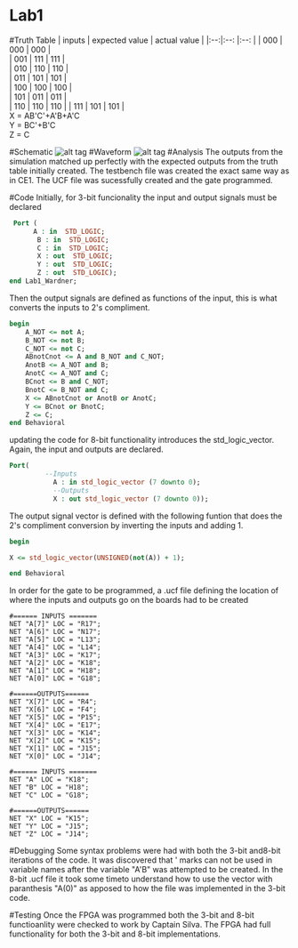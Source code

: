 Lab1
====
#Truth Table
|  inputs |  expected value  |  actual value  | 
|:--:|:--: |:--: |
| 000  |  000  |  000  |  
| 001  |  111  |  111  |  
| 010  |  110  |  110  |  
| 011  |  101  |  101  |  
| 100  |  100  |  100  |  
| 101  |  011  |  011  |  
| 110  |  110  |  110  |
| 111  |  101  |  101  |  
X = AB'C'+A'B+A'C                                                                                                         
Y = BC'+B'C                                                                                                               
Z = C

#Schematic
![alt tag](https://raw.github.com/EricWardner/Lab1/master/Schematic.PNG)
#Waveform
![alt tag](https://raw.github.com/EricWardner/Lab1/master/Capture.PNG)
#Analysis
The outputs from the simulation matched up perfectly with the expected outputs from the truth table initially created. The testbench file was created the exact same way as in CE1. The UCF file was sucessfully created and the gate programmed.


#Code
Initially, for 3-bit funcionality the input and output signals must be declared
```VHDL
 Port ( 
	  A : in  STD_LOGIC;
       B : in  STD_LOGIC;
       C : in  STD_LOGIC;
       X : out  STD_LOGIC;
       Y : out  STD_LOGIC;
       Z : out  STD_LOGIC);
end Lab1_Wardner;
```
Then the output signals are defined as functions of the input, this is what converts the inputs to 2's compliment.
```VHDL
begin
	A_NOT <= not A;
	B_NOT <= not B;
	C_NOT <= not C;
	ABnotCnot <= A and B_NOT and C_NOT;
	AnotB <= A_NOT and B;
	AnotC <= A_NOT and C;
	BCnot <= B and C_NOT;
	BnotC <= B_NOT and C;
	X <= ABnotCnot or AnotB or AnotC;
	Y <= BCnot or BnotC;
	Z <= C;
end Behavioral
```
updating the code for 8-bit functionality introduces the std_logic_vector. Again, the input and outputs are declared.
```VHDL
Port(
	     --Inputs
           A : in std_logic_vector (7 downto 0);
           --Outputs
           X : out std_logic_vector (7 downto 0));
```
The output signal vector is defined with the following funtion that does the 2's compliment conversion by inverting the inputs and adding 1.
```VHDL
begin

X <= std_logic_vector(UNSIGNED(not(A)) + 1);

end Behavioral
```
In order for the gate to be programmed, a .ucf file defining the location of where the inputs and outputs go on the boards had to be created
```ucf
#====== INPUTS =======
NET "A[7]" LOC = "R17";							
NET "A[6]" LOC = "N17";
NET "A[5]" LOC = "L13";
NET "A[4]" LOC = "L14";
NET "A[3]" LOC = "K17";
NET "A[2]" LOC = "K18";
NET "A[1]" LOC = "H18";
NET "A[0]" LOC = "G18";

#======OUTPUTS======
NET "X[7]" LOC = "R4";
NET "X[6]" LOC = "F4";
NET "X[5]" LOC = "P15";
NET "X[4]" LOC = "E17";
NET "X[3]" LOC = "K14";
NET "X[2]" LOC = "K15";
NET "X[1]" LOC = "J15";
NET "X[0]" LOC = "J14";
```
```ucf
#====== INPUTS =======
NET "A" LOC = "K18";							
NET "B" LOC = "H18";
NET "C" LOC = "G18";

#======OUTPUTS======
NET "X" LOC = "K15";							
NET "Y" LOC = "J15";
NET "Z" LOC = "J14";
```

#Debugging
Some syntax problems were had with both the 3-bit and8-bit iterations of the code. It was discovered that ' marks can not be used in variable names after the variable "A'B" was attempted to be created. In the 8-bit .ucf file it took some timeto understand how to use the vector with paranthesis "A(0)" as apposed to how the file was implemented in the 3-bit code.

#Testing
Once the FPGA was programmed both the 3-bit and 8-bit functioanlity were checked to work by Captain Silva. The FPGA had full functionality for both the 3-bit and 8-bit implementations.
